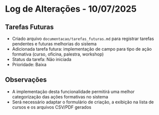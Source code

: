 # Log de Alterações - 10/07/2025

## Tarefas Futuras

- Criado arquivo `documentacao/tarefas_futuras.md` para registrar tarefas pendentes e futuras melhorias do sistema
- Adicionada tarefa futura: implementação de campo para tipo de ação formativa (curso, oficina, palestra, workshop)
- Status da tarefa: Não iniciada
- Prioridade: Baixa

## Observações

- A implementação desta funcionalidade permitirá uma melhor categorização das ações formativas no sistema
- Será necessário adaptar o formulário de criação, a exibição na lista de cursos e os arquivos CSV/PDF gerados